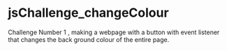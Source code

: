 # jsChallenge_changeColour

Challenge Number 1 , making a webpage with a button with event listener that changes the back ground colour of the entire page. 
